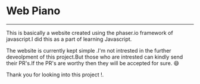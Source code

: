 # Web Piano
-------------
This is basically a website created using the phaser.io framework of javascript.I did this as a part of learning Javascript.

The website is currently kept simple .I'm not intrested in the further deveolpment of this project.But those who are intrested can kindly send their PR's.If the PR's are worthy then they will be accepted for sure. :smile:

Thank you for looking into this project !.

